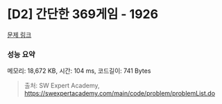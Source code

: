 # [D2] 간단한 369게임 - 1926 

[문제 링크](https://swexpertacademy.com/main/code/problem/problemDetail.do?contestProbId=AV5PTeo6AHUDFAUq) 

### 성능 요약

메모리: 18,672 KB, 시간: 104 ms, 코드길이: 741 Bytes



> 출처: SW Expert Academy, https://swexpertacademy.com/main/code/problem/problemList.do